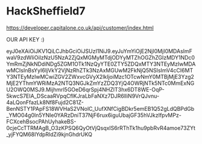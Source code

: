 # HackSheffield7

https://developer.capitalone.co.uk/api/customer/index.html

OUR API KEY :)

eyJ0eXAiOiJKV1QiLCJhbGciOiJSUzI1NiJ9.eyJuYmYiOjE2NjI0MjI0MDAsImFwaV9zdWIiOiIzNzU5NzA2ZjQxMGMyMTdjODYyMTZhOGZhZGIzMDY1NDc0YmRmZjNkNDdiNDg5ZGM1OTk1NzQyYTE0ZTY5ZDQxMTY3NTEyMzIwMDAwMCIsInBsYyI6IjVkY2VjNzRhZTk3NzAxMGUwM2FkNjQ5NSIsImV4cCI6MTY3NTEyMzIwMCwiZGV2ZWxvcGVyX2lkIjoiMzc1OTcwNmY0MTBjMjE3Yzg2MjE2YThmYWRiMzA2NTQ3NGJkZmYzZDQ3YjQ4OWRjNTk5NTc0MmExNGU2OWQ0MSJ9.Mijhmrl5GOeD6qrSpj4NHZlT3hx6DT8WE-OqP-5kwcS7EIA_DScaaRVpqCflKJraLbFaNXz7DJR6lliN9VrQJvnu-4aLQonFfazLk8Nf8Fujd2C81Z-BenNSTY1PApFS18WVHaS2VNolC_UufXNfCigBDkr5emEB1Q52gLdQBPdGb_YMO04g0ln5YNIe0YARzDniT37NjF6rux6iguUbajGF35hVJkzIfpvMPz-FCXcehBsocPAhUyhakeBS-0cjeCcTTRMAgB_O3zKPSQ6QyOtVjQsqxIS6rRThTk1hu9pbRvR4amoe73ZYt_yjFYQM68IYdpRldZi9kjnGhdrUKQ

